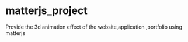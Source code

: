 # matterjs_project
 Provide the 3d animation effect of the website,application ,portfolio using matterjs
